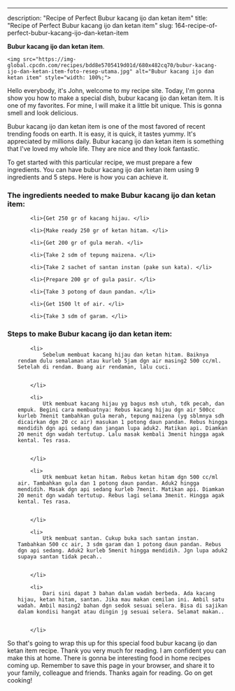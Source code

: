---
description: "Recipe of Perfect Bubur kacang ijo dan ketan item"
title: "Recipe of Perfect Bubur kacang ijo dan ketan item"
slug: 164-recipe-of-perfect-bubur-kacang-ijo-dan-ketan-item

<p>
	<strong>Bubur kacang ijo dan ketan item</strong>. 
	
</p>
<p>
	
	<img src="https://img-global.cpcdn.com/recipes/bdd8e5705419d01d/680x482cq70/bubur-kacang-ijo-dan-ketan-item-foto-resep-utama.jpg" alt="Bubur kacang ijo dan ketan item" style="width: 100%;">
	
	
</p>
<p>
	Hello everybody, it's John, welcome to my recipe site. Today, I'm gonna show you how to make a special dish, bubur kacang ijo dan ketan item. It is one of my favorites. For mine, I will make it a little bit unique. This is gonna smell and look delicious.
</p>
	
<p>
	
</p>
<p>
	Bubur kacang ijo dan ketan item is one of the most favored of recent trending foods on earth. It is easy, it is quick, it tastes yummy. It's appreciated by millions daily. Bubur kacang ijo dan ketan item is something that I've loved my whole life. They are nice and they look fantastic.
</p>

<p>
To get started with this particular recipe, we must prepare a few ingredients. You can have bubur kacang ijo dan ketan item using 9 ingredients and 5 steps. Here is how you can achieve it.
</p>

<h3>The ingredients needed to make Bubur kacang ijo dan ketan item:</h3>

<ol>
	
		<li>{Get 250 gr of kacang hijau. </li>
	
		<li>{Make ready 250 gr of ketan hitam. </li>
	
		<li>{Get 200 gr of gula merah. </li>
	
		<li>{Take 2 sdm of tepung maizena. </li>
	
		<li>{Take 2 sachet of santan instan (pake sun kata). </li>
	
		<li>{Prepare 200 gr of gula pasir. </li>
	
		<li>{Take 3 potong of daun pandan. </li>
	
		<li>{Get 1500 lt of air. </li>
	
		<li>{Take 3 sdm of garam. </li>
	
</ol>
<p>
	
</p>

<h3>Steps to make Bubur kacang ijo dan ketan item:</h3>

<ol>
	
		<li>
			Sebelum membuat kacang hijau dan ketan hitam. Baiknya rendam dulu semalaman atau kurleb 5jam dgn air masing2 500 cc/ml. Setelah di rendam. Buang air rendaman, lalu cuci.
			
			
		</li>
	
		<li>
			Utk membuat kacang hijau yg bagus msh utuh, tdk pecah, dan empuk. Begini cara membuatnya: Rebus kacang hijau dgn air 500cc kurleb 7menit tambahkan gula merah, tepung maizena (yg sblmnya sdh dicairkan dgn 20 cc air) masukan 1 potong daun pandan. Rebus hingga mendidih dgn api sedang dan jangan lupa aduk2. Matikan api. Diamkan 20 menit dgn wadah tertutup. Lalu masak kembali 3menit hingga agak kental. Tes rasa.
			
			
		</li>
	
		<li>
			Utk membuat ketan hitam. Rebus ketan hitam dgn 500 cc/ml air. Tambahkan gula dan 1 potong daun pandan. Aduk2 hingga mendidih. Masak dgn api sedang kurleb 7menit. Matikan api. Diamkan 20 menit dgn wadah tertutup. Rebus lagi selama 3menit. Hingga agak kental. Tes rasa.
			
			
		</li>
	
		<li>
			Utk membuat santan. Cukup buka sach santan instan. Tambahkan 500 cc air, 3 sdm garam dan 1 potong daun pandan. Rebus dgn api sedang. Aduk2 kurleb 5menit hingga mendidih. Jgn lupa aduk2 supaya santan tidak pecah..
			
			
		</li>
	
		<li>
			Dari sini dapat 3 bahan dalam wadah berbeda. Ada kacang hijau, ketan hitam, santan. Jika mau makan cemilan ini. Ambil satu wadah. Ambil masing2 bahan dgn sedok sesuai selera. Bisa di sajikan dalam kondisi hangat atau dingin jg sesuai selera. Selamat makan..
			
			
		</li>
	
</ol>

<p>
	
</p>

<p>
	So that's going to wrap this up for this special food bubur kacang ijo dan ketan item recipe. Thank you very much for reading. I am confident you can make this at home. There is gonna be interesting food in home recipes coming up. Remember to save this page in your browser, and share it to your family, colleague and friends. Thanks again for reading. Go on get cooking!
</p>

